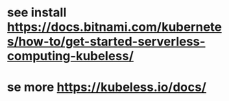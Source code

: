 # see install https://docs.bitnami.com/kubernetes/how-to/get-started-serverless-computing-kubeless/
# se more https://kubeless.io/docs/